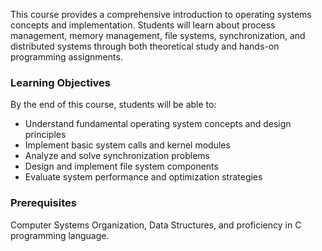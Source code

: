 This course provides a comprehensive introduction to operating systems concepts and implementation. Students will learn about process management, memory management, file systems, synchronization, and distributed systems through both theoretical study and hands-on programming assignments.

### Learning Objectives

By the end of this course, students will be able to:

- Understand fundamental operating system concepts and design principles  
- Implement basic system calls and kernel modules  
- Analyze and solve synchronization problems  
- Design and implement file system components  
- Evaluate system performance and optimization strategies

### Prerequisites

Computer Systems Organization, Data Structures, and proficiency in C programming language.
